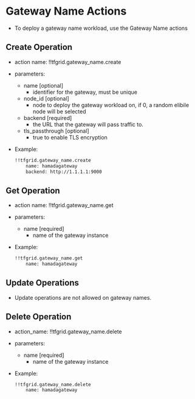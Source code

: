 # Gateway Name Actions

- To deploy a gateway name workload, use the Gateway Name actions

## Create Operation

- action name: !!tfgrid.gateway_name.create
- parameters:
  - name [optional]
    - identifier for the gateway, must be unique
  - node_id [optional]
    - node to deploy the gateway workload on, if 0, a random elibile node will be selected
  - backend [required]
    - the URL that the gateway will pass traffic to.
  - tls_passthrough [optional]
    - true to enable TLS encryption

- Example:
  
  ```md
  !!tfgrid.gateway_name.create 
      name: hamadagateway
      backend: http://1.1.1.1:9000
  ```

## Get Operation

- action name: !!tfgrid.gateway_name.get
- parameters:
  - name [required]
    - name of the gateway instance

- Example:
  
  ```md
  !!tfgrid.gateway_name.get
      name: hamadagateway
  ```

## Update Operations

- Update operations are not allowed on gateway names.

## Delete Operation

- action_name: !!tfgrid.gateway_name.delete
- parameters:
  - name [required]
    - name of the gateway instance

- Example:
  
  ```md
  !!tfgrid.gateway_name.delete
      name: hamadagateway
  ```
  